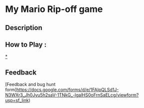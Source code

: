# My Mario Rip-off game

## Description

## How to Play :
[*](my_game.exe)
## Feedback
[Feedback and bug hunt form]https://docs.google.com/forms/d/e/1FAIpQLSd1J-N3WXr3_Jh0Jyu5h2saV-1TNkG_-lgalHS0oFrnSaELcg/viewform?usp=sf_link)
